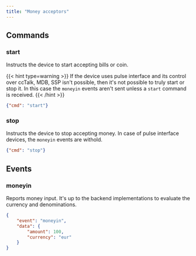 ```yaml
---
title: "Money acceptors"
---
```


## Commands

### start
Instructs the device to start accepting bills or coin.

{{< hint type=warning >}}
If the device uses pulse interface and its control over ccTalk, MDB, SSP isn't possible, then it's not possible to truly start or stop it. In this case the `moneyin` events aren't sent unless a `start` command is received.
{{< /hint >}}

```json
{"cmd": "start"}
```

### stop
Instructs the device to stop accepting money. In case of pulse interface devices, the `moneyin` events are withold.

```json
{"cmd": "stop"}
```

## Events 

### moneyin
Reports money input. It's up to the backend implementations to evaluate the currency and denominations.
```json
{
    "event": "moneyin",
    "data": {
        "amount": 100,
        "currency": "eur"
    }
}
```
